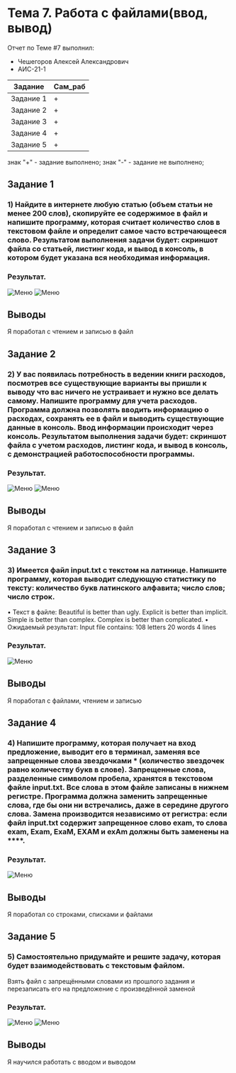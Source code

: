 # Тема 7. Работа с файлами(ввод, вывод)
Отчет по Теме #7 выполнил:
- Чешегоров Алексей Александрович
- АИС-21-1

| Задание | Сам_раб | 
| ------ | ------ | 
| Задание 1 | + |
| Задание 2 | + |
| Задание 3 | + |
| Задание 4 | + |
| Задание 5 | + |

знак "+" - задание выполнено; знак "-" - задание не выполнено;

## Задание 1
### 1)	Найдите в интернете любую статью (объем статьи не менее 200 слов), скопируйте ее содержимое в файл и напишите программу, которая считает количество слов в текстовом файле и определит самое часто встречающееся слово. Результатом выполнения задачи будет: скриншот файла со статьей, листинг кода, и вывод в консоль, в котором будет указана вся необходимая информация.

### Результат.
![Меню](https://github.com/illusprite/SoftwareEngineering/blob/Topic_7/pic/1.1.jpg)
![Меню](https://github.com/illusprite/SoftwareEngineering/blob/Topic_7/pic/1.2.jpg)
## Выводы
Я поработал с чтением и записью в файл


## Задание 2
### 2)	У вас появилась потребность в ведении книги расходов, посмотрев все существующие варианты вы пришли к выводу что вас ничего не устраивает и нужно все делать самому. Напишите программу для учета расходов. Программа должна позволять вводить информацию о расходах, сохранять ее в файл и выводить существующие данные в консоль. Ввод информации происходит через консоль. Результатом выполнения задачи будет: скриншот файла с учетом расходов, листинг кода, и вывод в консоль, с демонстрацией работоспособности программы.

### Результат.
![Меню](https://github.com/illusprite/SoftwareEngineering/blob/Topic_7/pic/2.1.jpg)
![Меню](https://github.com/illusprite/SoftwareEngineering/blob/Topic_7/pic/2.2.jpg)
## Выводы
Я поработал с чтением и записью в файл


## Задание 3
### 3)	Имеется файл input.txt с текстом на латинице. Напишите программу, которая выводит следующую статистику по тексту: количество букв латинского алфавита; число слов; число строк.
•	Текст в файле: Beautiful is better than ugly. Explicit is better than implicit. Simple is better than complex.
Complex is better than complicated.
•	Ожидаемый результат: Input file contains:
108 letters
20 words
4 lines



### Результат.
![Меню](https://github.com/illusprite/SoftwareEngineering/blob/Topic_7/pic/3.jpg)
## Выводы
Я поработал с файлами, чтением и записью
  
## Задание 4
### 4)	Напишите программу, которая получает на вход предложение, выводит его в терминал, заменяя все запрещенные слова звездочками * (количество звездочек равно количеству букв в слове). Запрещенные слова, разделенные символом пробела, хранятся в текстовом файле input.txt. Все слова в этом файле записаны в нижнем регистре. Программа должна заменить запрещенные слова, где бы они ни встречались, даже в середине другого слова. Замена производится независимо от регистра: если файл input.txt содержит запрещенное слово exam, то слова exam, Exam, ExaM, EXAM и exAm должны быть заменены на ****.

### Результат.
![Меню](https://github.com/illusprite/SoftwareEngineering/blob/Topic_7/pic/4.jpg)
## Выводы
Я поработал со строками, списками и файлами


## Задание 5
### 5)	Самостоятельно придумайте и решите задачу, которая будет взаимодействовать с текстовым файлом.
Взять файл с запрещёнными словами из прошлого задания и перезаписать его на предложение с произведённой заменой


### Результат.
![Меню](https://github.com/illusprite/SoftwareEngineering/blob/Topic_7/pic/5.1.jpg)
![Меню](https://github.com/illusprite/SoftwareEngineering/blob/Topic_7/pic/5.2.jpg)
## Выводы
Я научился работать с вводом и выводом
